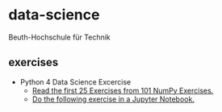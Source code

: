 # data-science

Beuth-Hochschule für Technik

## exercises

* Python 4 Data Science Excercise
  * [Read the first 25 Exercises from 101 NumPy Exercises.](python-data-science-exercises/numpy_exercises.ipynb)
  * [Do the following exercise in a Jupyter Notebook.](python-data-science-exercises/exercises.ipynb)
